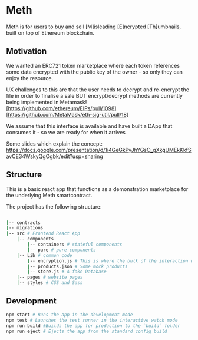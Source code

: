 # Meth

Meth is for users to buy and sell [M]isleading [E]ncrypted [Th]umbnails, built on top of Ethereum blockchain.

## Motivation

We wanted an ERC721 token marketplace where each token references some data encrypted with the public key of the owner - so only they can enjoy the resource.

UX challenges to this are that the user needs to decrypt and re-encrypt the file in order to finalise a sale BUT encrypt/decrypt methods are currently being implemented in Metamask! [https://github.com/ethereum/EIPs/pull/1098] [https://github.com/MetaMask/eth-sig-util/pull/18]

We assume that this interface is available and have built a DApp that consumes it - so we are ready for when it arrives

Some slides which explain the concept: https://docs.google.com/presentation/d/1i4GeGkPyJhYGsO_gXkgUMEkKkfSavCE34WskyQgOgbk/edit?usp=sharing

## Structure

This is a basic react app that functions as a demonstration marketplace for the underlying Meth smartcontract.

The project has the following structure:


```bash

|-- contracts 
|-- migrations 
|-- src # Frontend React App
    |-- components 
        |-- containers # stateful components
        |-- pure # pure components
    |-- Lib # common code
        |-- encryption.js # This is where the bulk of the interaction with the contract will go
        |-- products.json # Some mock products 
        |-- store.js # A fake Database 
    |-- pages # website pages
    |-- styles # CSS and Sass
```


## Development

```bash
npm start # Runs the app in the development mode
npm test # Launches the test runner in the interactive watch mode
npm run build #Builds the app for production to the `build` folder
npm run eject # Ejects the app from the standard config build
```

